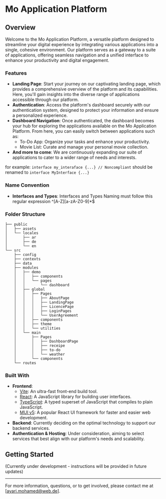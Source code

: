 # Mo Application Platform

## Overview

Welcome to the Mo Application Platform, a versatile platform designed to streamline your digital experience by integrating various applications into a single, cohesive environment. Our platform serves as a gateway to a suite of applications, offering seamless navigation and a unified interface to enhance your productivity and digital engagement.

### Features

- **Landing Page**: Start your journey on our captivating landing page, which provides a comprehensive overview of the platform and its capabilities. Here, you'll gain insights into the diverse range of applications accessible through our platform.
- **Authentication**: Access the platform's dashboard securely with our authentication system, designed to protect your information and ensure a personalized experience.
- **Dashboard Navigation**: Once authenticated, the dashboard becomes your hub for exploring the applications available on the Mo Application Platform. From here, you can easily switch between applications such as:
  - To-Do App: Organize your tasks and enhance your productivity.
  - Movie List: Curate and manage your personal movie collection.
- **And more to come**: We are continuously expanding our suite of applications to cater to a wider range of needs and interests.

for example:
`interface my_interaface {...} // Noncompliant`
should be renamed to
`interface MyInterface {...}`

### Name Convention

- **Interfaces and Types**: Interfaces and Types Naming must follow this regular expression ^[A-Z][a-zA-Z0-9]\*$

### Folder Structure

```
├── public
│   ├── assets
│   └── locales
│       ├── ar
│       ├── de
│       └── en
└── src
    ├── config
    ├── contexts
    ├── data
    ├── modules
    │   ├── demo
    │   │   ├── components
    │   │   └── pages
    │   │       └── dashboard
    │   ├── global
    │   │   ├── Pages
    │   │   │   ├── AboutPage
    │   │   │   ├── LandingPage
    │   │   │   ├── LicencePage
    │   │   │   ├── LoginPages
    │   │   │   └── UserAgreement
    │   │   ├── components
    │   │   ├── theme
    │   │   └── utilities
    │   └── main
    │       ├── Pages
    │       │   ├── DashboardPage
    │       │   ├── receipe
    │       │   ├── to-do
    │       │   └── weather
    │       └── components
    └── routes
```

### Built With

- **Frontend**:
  - [Vite](https://vitejs.dev/): An ultra-fast front-end build tool.
  - [React](https://reactjs.org/): A JavaScript library for building user interfaces.
  - [TypeScript](https://www.typescriptlang.org/): A typed superset of JavaScript that compiles to plain JavaScript.
  - [MUI v5](https://mui.com/): A popular React UI framework for faster and easier web development.
- **Backend**: Currently deciding on the optimal technology to support our backend services.
- **Authentication & Hosting**: Under consideration, aiming to select services that best align with our platform's needs and scalability.

## Getting Started

(Currently under development - instructions will be provided in future updates)

---

For more information, questions, or to get involved, please contact me at [ayari.mohamed@web.de].
